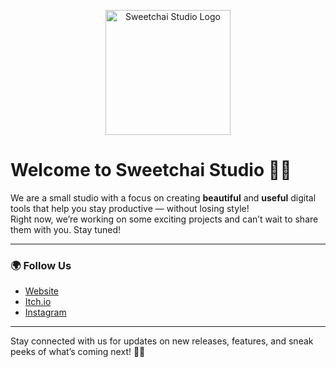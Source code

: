 <p align="center">
  <img src="https://github.com/Sweetchai-Studios/sweetchai-assets/blob/main/logo/main.png?raw=true" width="200" alt="Sweetchai Studio Logo"/>
</p>

# Welcome to **Sweetchai Studio** 🍵✨

We are a small studio with a focus on creating **beautiful** and **useful** digital tools that help you stay productive — without losing style!  
Right now, we’re working on some exciting projects and can’t wait to share them with you. Stay tuned!  

---

### 🌍 **Follow Us**
- [Website](https://sweetchaistudios.carrd.co/)  
- [Itch.io](https://sweetchai-studio.itch.io/)  
- [Instagram](https://www.instagram.com/sweetchai.studio/)

---

Stay connected with us for updates on new releases, features, and sneak peeks of what’s coming next! 👀💫
